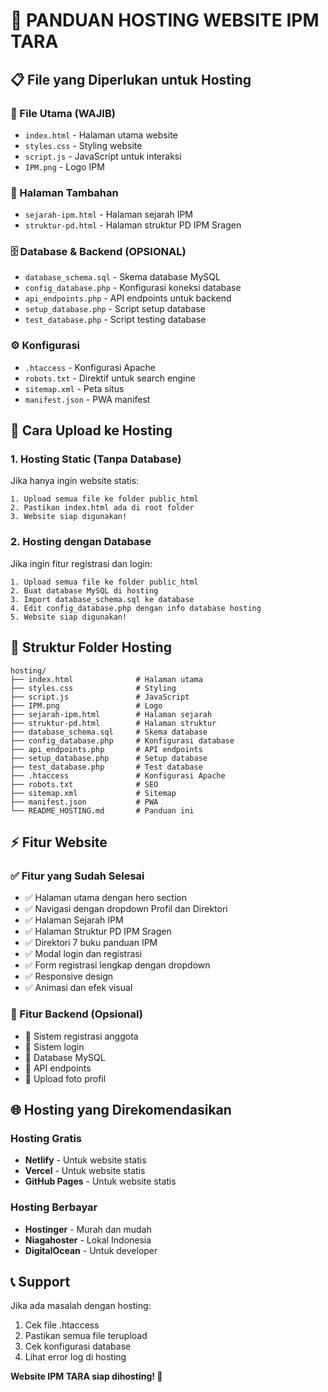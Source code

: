 # 🚀 **PANDUAN HOSTING WEBSITE IPM TARA**

## 📋 **File yang Diperlukan untuk Hosting**

### **🎯 File Utama (WAJIB)**
- `index.html` - Halaman utama website
- `styles.css` - Styling website
- `script.js` - JavaScript untuk interaksi
- `IPM.png` - Logo IPM

### **📄 Halaman Tambahan**
- `sejarah-ipm.html` - Halaman sejarah IPM
- `struktur-pd.html` - Halaman struktur PD IPM Sragen

### **🗄️ Database & Backend (OPSIONAL)**
- `database_schema.sql` - Skema database MySQL
- `config_database.php` - Konfigurasi koneksi database
- `api_endpoints.php` - API endpoints untuk backend
- `setup_database.php` - Script setup database
- `test_database.php` - Script testing database

### **⚙️ Konfigurasi**
- `.htaccess` - Konfigurasi Apache
- `robots.txt` - Direktif untuk search engine
- `sitemap.xml` - Peta situs
- `manifest.json` - PWA manifest

## 🚀 **Cara Upload ke Hosting**

### **1. Hosting Static (Tanpa Database)**
Jika hanya ingin website statis:
```
1. Upload semua file ke folder public_html
2. Pastikan index.html ada di root folder
3. Website siap digunakan!
```

### **2. Hosting dengan Database**
Jika ingin fitur registrasi dan login:
```
1. Upload semua file ke folder public_html
2. Buat database MySQL di hosting
3. Import database_schema.sql ke database
4. Edit config_database.php dengan info database hosting
5. Website siap digunakan!
```

## 📁 **Struktur Folder Hosting**

```
hosting/
├── index.html              # Halaman utama
├── styles.css              # Styling
├── script.js               # JavaScript
├── IPM.png                 # Logo
├── sejarah-ipm.html        # Halaman sejarah
├── struktur-pd.html        # Halaman struktur
├── database_schema.sql     # Skema database
├── config_database.php     # Konfigurasi database
├── api_endpoints.php       # API endpoints
├── setup_database.php      # Setup database
├── test_database.php       # Test database
├── .htaccess               # Konfigurasi Apache
├── robots.txt              # SEO
├── sitemap.xml             # Sitemap
├── manifest.json           # PWA
└── README_HOSTING.md       # Panduan ini
```

## ⚡ **Fitur Website**

### **✅ Fitur yang Sudah Selesai**
- ✅ Halaman utama dengan hero section
- ✅ Navigasi dengan dropdown Profil dan Direktori
- ✅ Halaman Sejarah IPM
- ✅ Halaman Struktur PD IPM Sragen
- ✅ Direktori 7 buku panduan IPM
- ✅ Modal login dan registrasi
- ✅ Form registrasi lengkap dengan dropdown
- ✅ Responsive design
- ✅ Animasi dan efek visual

### **🔧 Fitur Backend (Opsional)**
- 🔧 Sistem registrasi anggota
- 🔧 Sistem login
- 🔧 Database MySQL
- 🔧 API endpoints
- 🔧 Upload foto profil

## 🌐 **Hosting yang Direkomendasikan**

### **Hosting Gratis**
- **Netlify** - Untuk website statis
- **Vercel** - Untuk website statis
- **GitHub Pages** - Untuk website statis

### **Hosting Berbayar**
- **Hostinger** - Murah dan mudah
- **Niagahoster** - Lokal Indonesia
- **DigitalOcean** - Untuk developer

## 📞 **Support**

Jika ada masalah dengan hosting:
1. Cek file .htaccess
2. Pastikan semua file terupload
3. Cek konfigurasi database
4. Lihat error log di hosting

**Website IPM TARA siap dihosting! 🎉**
